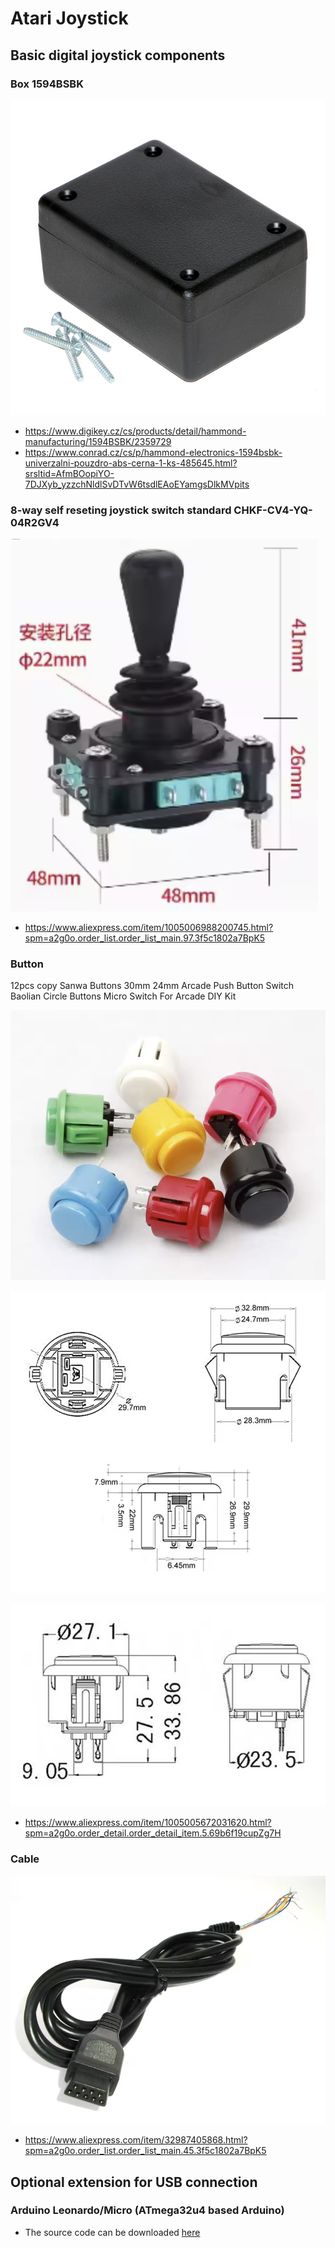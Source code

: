 # Atari Joystick

## Basic digital joystick components

### Box 1594BSBK
    
![Box](images/1594BSBK.jpg)

  - https://www.digikey.cz/cs/products/detail/hammond-manufacturing/1594BSBK/2359729
  - https://www.conrad.cz/cs/p/hammond-electronics-1594bsbk-univerzalni-pouzdro-abs-cerna-1-ks-485645.html?srsltid=AfmBOopiYO-7DJXyb_yzzchNldlSvDTvW6tsdlEAoEYamgsDlkMVpits

### 8-way self reseting joystick switch standard CHKF-CV4-YQ-04R2GV4

![Box](images/Switch.png)

  - https://www.aliexpress.com/item/1005006988200745.html?spm=a2g0o.order_list.order_list_main.97.3f5c1802a7BpK5

### Button

12pcs copy Sanwa Buttons 30mm 24mm Arcade Push Button Switch Baolian Circle Buttons Micro Switch For Arcade DIY Kit

![Box](images/Buttons.png)

![Box](images/Buttons2.png)

![Box](images/Buttons3.png)

  - https://www.aliexpress.com/item/1005005672031620.html?spm=a2g0o.order_detail.order_detail_item.5.69b6f19cupZg7H

### Cable

![Box](images/Cable.png)

  - https://www.aliexpress.com/item/32987405868.html?spm=a2g0o.order_list.order_list_main.45.3f5c1802a7BpK5

## Optional extension for USB connection

### Arduino Leonardo/Micro (ATmega32u4 based Arduino)

  - The source code can be downloaded [here](Arduino/joystick.ino)
